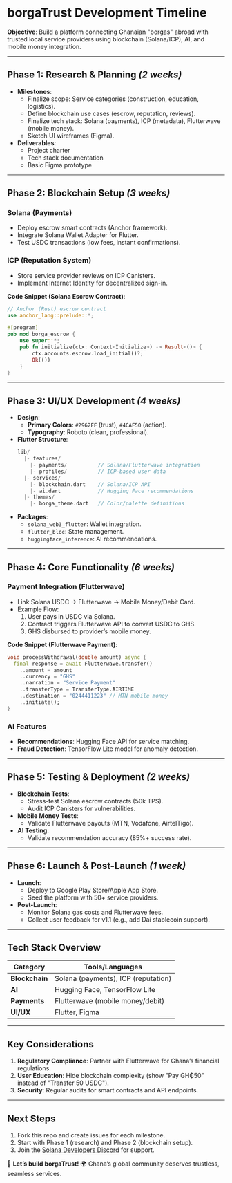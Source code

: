 # borgaTrust Development Timeline

**Objective**: Build a platform connecting Ghanaian "borgas" abroad with trusted local service providers using blockchain (Solana/ICP), AI, and mobile money integration.

---

## **Phase 1: Research & Planning** *(2 weeks)*
- **Milestones**:
  - Finalize scope: Service categories (construction, education, logistics).
  - Define blockchain use cases (escrow, reputation, reviews).
  - Finalize tech stack: Solana (payments), ICP (metadata), Flutterwave (mobile money).
  - Sketch UI wireframes (Figma).
- **Deliverables**:
  - Project charter
  - Tech stack documentation
  - Basic Figma prototype

---

## **Phase 2: Blockchain Setup** *(3 weeks)*
### **Solana (Payments)**
- Deploy escrow smart contracts (Anchor framework).
- Integrate Solana Wallet Adapter for Flutter.
- Test USDC transactions (low fees, instant confirmations).

### **ICP (Reputation System)**
- Store service provider reviews on ICP Canisters.
- Implement Internet Identity for decentralized sign-in.

**Code Snippet (Solana Escrow Contract)**:
```rust
// Anchor (Rust) escrow contract
use anchor_lang::prelude::*;

#[program]
pub mod borga_escrow {
    use super::*;
    pub fn initialize(ctx: Context<Initialize>) -> Result<()> {
        ctx.accounts.escrow.load_initial()?;
        Ok(())
    }
}
```

---

## **Phase 3: UI/UX Development** *(4 weeks)*
- **Design**:
  - **Primary Colors**: `#2962FF` (trust), `#4CAF50` (action).
  - **Typography**: Roboto (clean, professional).
- **Flutter Structure**:
  ```dart
  lib/
    |- features/
      |- payments/          // Solana/Flutterwave integration
      |- profiles/          // ICP-based user data
    |- services/
      |- blockchain.dart    // Solana/ICP API
      |- ai.dart            // Hugging Face recommendations
    |- themes/
      |- borga_theme.dart   // Color/palette definitions
  ```
- **Packages**:
  - `solana_web3_flutter`: Wallet integration.
  - `flutter_bloc`: State management.
  - `huggingface_inference`: AI recommendations.

---

## **Phase 4: Core Functionality** *(6 weeks)*
### **Payment Integration (Flutterwave)**
- Link Solana USDC → Flutterwave → Mobile Money/Debit Card.
- Example Flow:
  1. User pays in USDC via Solana.
  2. Contract triggers Flutterwave API to convert USDC to GHS.
  3. GHS disbursed to provider’s mobile money.

**Code Snippet (Flutterwave Payment)**:
```dart
void processWithdrawal(double amount) async {
  final response = await Flutterwave.transfer()
    ..amount = amount
    ..currency = "GHS"
    ..narration = "Service Payment"
    ..transferType = TransferType.AIRTIME
    ..destination = "0244411223" // MTN mobile money
    ..initiate();
}
```

### **AI Features**
- **Recommendations**: Hugging Face API for service matching.
- **Fraud Detection**: TensorFlow Lite model for anomaly detection.

---

## **Phase 5: Testing & Deployment** *(2 weeks)*
- **Blockchain Tests**:
  - Stress-test Solana escrow contracts (50k TPS).
  - Audit ICP Canisters for vulnerabilities.
- **Mobile Money Tests**:
  - Validate Flutterwave payouts (MTN, Vodafone, AirtelTigo).
- **AI Testing**:
  - Validate recommendation accuracy (85%+ success rate).

---

## **Phase 6: Launch & Post-Launch** *(1 week)*
- **Launch**:
  - Deploy to Google Play Store/Apple App Store.
  - Seed the platform with 50+ service providers.
- **Post-Launch**:
  - Monitor Solana gas costs and Flutterwave fees.
  - Collect user feedback for v1.1 (e.g., add Dai stablecoin support).

---

## **Tech Stack Overview**
| Category       | Tools/Languages                     |
|----------------|-------------------------------------|
| **Blockchain** | Solana (payments), ICP (reputation) |
| **AI**         | Hugging Face, TensorFlow Lite       |
| **Payments**   | Flutterwave (mobile money/debit)    |
| **UI/UX**      | Flutter, Figma                      |

---

## **Key Considerations**
1. **Regulatory Compliance**: Partner with Flutterwave for Ghana’s financial regulations.
2. **User Education**: Hide blockchain complexity (show "Pay GH₵50" instead of "Transfer 50 USDC").
3. **Security**: Regular audits for smart contracts and API endpoints.

---

## **Next Steps**
1. Fork this repo and create issues for each milestone.
2. Start with Phase 1 (research) and Phase 2 (blockchain setup).
3. Join the [Solana Developers Discord](https://discord.gg/solana) for support.

🚀 **Let’s build borgaTrust!** 🌍 Ghana’s global community deserves trustless, seamless services.
